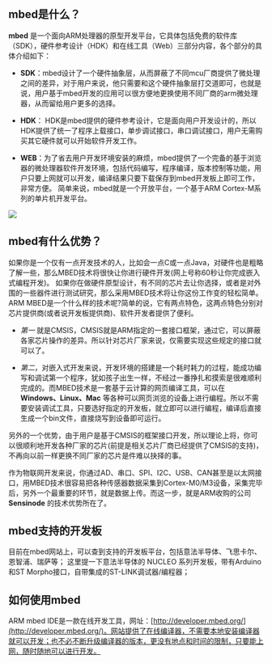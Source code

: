 ## mbed是什么？

**mbed** 是一个面向ARM处理器的原型开发平台，它具体包括免费的软件库（SDK），硬件参考设计（HDK）和在线工具（Web）三部分内容，各个部分的具体介绍如下：

- **SDK**：mbed设计了一个硬件抽象层，从而屏蔽了不同mcu厂商提供了微处理之间的差异，对于用户来说，他只需要和这个硬件抽象层打交道即可，也就是说，用户基于mbed开发的应用可以很方便地更换使用不同厂商的arm微处理器，从而留给用户更多的选择。

- **HDK**： HDK是mbed提供的硬件参考设计，它是面向用户开发设计的，所以HDK提供了统一了程序上载接口，单步调试接口，串口调试接口，用户无需购买其它硬件就可以开始软件开发工作。

- **WEB**：为了省去用户开发环境安装的麻烦，mbed提供了一个完备的基于浏览器的微处理器软件开发环境，包括代码编写，程序编译，版本控制等功能，用户只要上网就可以开发，编译结果只要下载保存到mbed开发板上即可工作，非常方便。
简单来说，mbed就是一个开放平台，一个基于ARM Cortex-M系列的单片机开发平台。

![](http://iot-document.phodal.com/images/mbedos.png)

## mbed有什么优势？

如果你是一个仅有一点开发技术的人，比如会一点C或一点Java，对硬件也是粗略了解一些，那么MBED技术将很快让你进行硬件开发(网上号称60秒让你完成嵌入式编程开发)。
如果你在做硬件原型设计，有不同的芯片去让你选择，或者是对外围的一些器件进行测试研究，那么采用MBED技术将让你这份工作变的轻松简单。
ARM MBED是一个什么样的技术呢?简单的说，它有两点特色，这两点特色分别对芯片提供商(或者说开发板提供商)、软件开发者提供了便利。

- *第一* 就是CMSIS，CMSIS就是ARM指定的一套接口框架，通过它，可以屏蔽各家芯片操作的差异。所以针对芯片厂家来说，仅需要实现这些规定的接口就可以了。

- *第二*，对嵌入式开发来说，开发环境的搭建是一个耗时耗力的过程，能成功编写和调试第一个程序，犹如孩子出生一样，不经过一番挣扎和摸索是很难顺利完成的。而MBED技术是一套基于云计算的网页编译工具，可以在 **Windows、Linux、Mac** 等各种可以网页浏览的设备上进行编程。所以不需要安装调试工具，只要选好指定的开发板，就立即可以进行编程，编译后直接生成一个bin文件，直接烧写到设备即可运行。

另外的一个优势，由于用户是基于CMSIS的框架接口开发，所以理论上将，你可以很顺利地开发各种厂家的芯片(前提是相关芯片厂商已经提供了CMSIS的支持)，不再向以前一样更换不同厂家的芯片是件难以抉择的事。

作为物联网开发来说，你通过AD、串口、SPI、I2C、USB、CAN甚至是以太网接口，用MBED技术很容易把各种传感器数据采集到Cortex-M0/M3设备，采集完毕后，另外一个最重要的环节，就是数据上传。而这一步，就是ARM收购的公司 **Sensinode** 的技术优势所在了。

## mbed支持的开发板

目前在mbed网站上，可以查到支持的开发板平台，包括意法半导体、飞思卡尔、恩智浦、瑞萨等；
这里提一下意法半导体的 NUCLEO 系列开发板，带有Arduino和ST Morpho接口，自带集成的ST-LINK调试器/编程器；

## 如何使用mbed

ARM mbed IDE是一款在线开发工具，网址：[http://developer.mbed.org/](http://developer.mbed.org/)。网站提供了在线编译器，不需要本地安装编译器就可以开发；也不必不断升级编译器的版本，更没有地点和时间的限制，只要能上网，随时随地可以进行开发。
